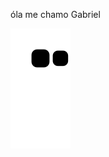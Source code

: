óla me chamo Gabriel


![snake gif](https://github.com/G4briel-Vasconcelos/G4briel-Vasconcelos/blob/output/github-contribution-grid-snake.svg)
